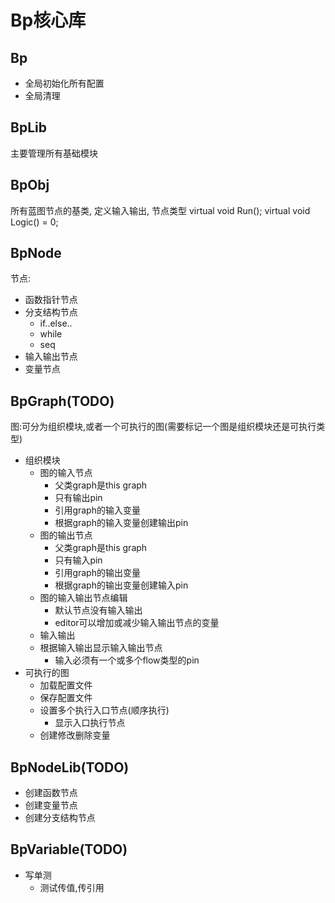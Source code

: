 # Bp核心库
## Bp
* 全局初始化所有配置
* 全局清理

## BpLib
主要管理所有基础模块

## BpObj
所有蓝图节点的基类, 定义输入输出, 节点类型
virtual void Run();
virtual void Logic() = 0;

## BpNode
节点: 
* 函数指针节点
* 分支结构节点
    * if..else..
    * while
    * seq
* 输入输出节点
* 变量节点

## BpGraph(TODO)
图:可分为组织模块,或者一个可执行的图(需要标记一个图是组织模块还是可执行类型)
* 组织模块
    * 图的输入节点
        * 父类graph是this graph
        * 只有输出pin
        * 引用graph的输入变量
        * 根据graph的输入变量创建输出pin
    * 图的输出节点
        * 父类graph是this graph
        * 只有输入pin
        * 引用graph的输出变量
        * 根据graph的输出变量创建输入pin
    * 图的输入输出节点编辑
        * 默认节点没有输入输出
        * editor可以增加或减少输入输出节点的变量
    * 输入输出
    * 根据输入输出显示输入输出节点
        * 输入必须有一个或多个flow类型的pin
* 可执行的图
    * 加载配置文件
    * 保存配置文件
    * 设置多个执行入口节点(顺序执行)
        * 显示入口执行节点
    * 创建修改删除变量

## BpNodeLib(TODO)
* 创建函数节点
* 创建变量节点
* 创建分支结构节点

## BpVariable(TODO)
* 写单测
    * 测试传值,传引用